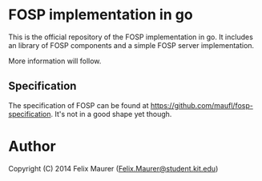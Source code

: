 # FOSP implementation in go

This is the official repository of the FOSP implementation in go.
It includes an library of FOSP components and a simple FOSP server implementation.

More information will follow.

## Specification

The specification of FOSP can be found at https://github.com/maufl/fosp-specification.
It's not in a good shape yet though.

# Author
Copyright (C) 2014 Felix Maurer (Felix.Maurer@student.kit.edu)
